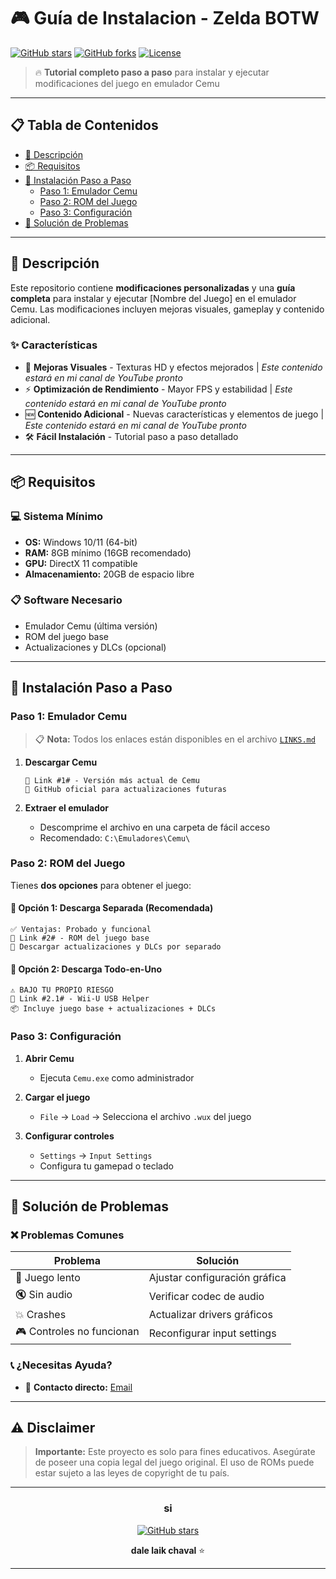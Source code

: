 # 🎮 Guía de Instalacion - Zelda BOTW

[![GitHub stars](https://img.shields.io/github/stars/usuario/repositorio.svg?style=social&label=Star)](https://github.com/usuario/repositorio)
[![GitHub forks](https://img.shields.io/github/forks/usuario/repositorio.svg?style=social&label=Fork)](https://github.com/usuario/repositorio/fork)
[![License](https://img.shields.io/badge/license-MIT-blue.svg)](LICENSE)

> 🔥 **Tutorial completo paso a paso** para instalar y ejecutar modificaciones del juego en emulador Cemu

---

## 📋 Tabla de Contenidos

- [🎯 Descripción](#-descripción)
- [📦 Requisitos](#-requisitos)
- [🚀 Instalación Paso a Paso](#-instalación-paso-a-paso)
  - [Paso 1: Emulador Cemu](#paso-1-emulador-cemu)
  - [Paso 2: ROM del Juego](#paso-2-rom-del-juego)
  - [Paso 3: Configuración](#paso-3-configuración)
- [🔧 Solución de Problemas](#-solución-de-problemas)

---

## 🎯 Descripción

Este repositorio contiene **modificaciones personalizadas** y una **guía completa** para instalar y ejecutar [Nombre del Juego] en el emulador Cemu. Las modificaciones incluyen mejoras visuales, gameplay y contenido adicional.

### ✨ Características

- 🎨 **Mejoras Visuales** - Texturas HD y efectos mejorados | *Este contenido estará en mi canal de YouTube pronto*
- ⚡ **Optimización de Rendimiento** - Mayor FPS y estabilidad | *Este contenido estará en mi canal de YouTube pronto*
- 🆕 **Contenido Adicional** - Nuevas características y elementos de juego | *Este contenido estará en mi canal de YouTube pronto*
- 🛠️ **Fácil Instalación** - Tutorial paso a paso detallado

---

## 📦 Requisitos

### 💻 Sistema Mínimo
- **OS:** Windows 10/11 (64-bit)
- **RAM:** 8GB mínimo (16GB recomendado)
- **GPU:** DirectX 11 compatible
- **Almacenamiento:** 20GB de espacio libre

### 📋 Software Necesario
- Emulador Cemu (última versión)
- ROM del juego base
- Actualizaciones y DLCs (opcional)

---

## 🚀 Instalación Paso a Paso

### Paso 1: Emulador Cemu

> 📋 **Nota:** Todos los enlaces están disponibles en el archivo [`LINKS.md`](LINKS.md)

1. **Descargar Cemu** 
   ```
   📎 Link #1# - Versión más actual de Cemu
   🔗 GitHub oficial para actualizaciones futuras
   ```

2. **Extraer el emulador**
   - Descomprime el archivo en una carpeta de fácil acceso
   - Recomendado: `C:\Emuladores\Cemu\`

### Paso 2: ROM del Juego

Tienes **dos opciones** para obtener el juego:

#### 🎯 Opción 1: Descarga Separada (Recomendada)
```
✅ Ventajas: Probado y funcional
📎 Link #2# - ROM del juego base
🔄 Descargar actualizaciones y DLCs por separado
```

#### 🎯 Opción 2: Descarga Todo-en-Uno
```
⚠️ BAJO TU PROPIO RIESGO
📎 Link #2.1# - Wii-U USB Helper
📦 Incluye juego base + actualizaciones + DLCs
```

### Paso 3: Configuración

1. **Abrir Cemu**
   - Ejecuta `Cemu.exe` como administrador

2. **Cargar el juego**
   - `File` → `Load` → Selecciona el archivo `.wux` del juego

3. **Configurar controles**
   - `Settings` → `Input Settings`
   - Configura tu gamepad o teclado

---

## 🔧 Solución de Problemas

### ❌ Problemas Comunes

| Problema | Solución |
|----------|----------|
| 🐌 Juego lento | Ajustar configuración gráfica |
| 🔇 Sin audio | Verificar codec de audio |
| 💥 Crashes | Actualizar drivers gráficos |
| 🎮 Controles no funcionan | Reconfigurar input settings |

### 📞 ¿Necesitas Ayuda?

- 📧 **Contacto directo:** [Email](mailto:kripii.jpg@gmail.com)

---

## ⚠️ Disclaimer

> **Importante:** Este proyecto es solo para fines educativos. Asegúrate de poseer una copia legal del juego original. El uso de ROMs puede estar sujeto a las leyes de copyright de tu país.

---

<div align="center">

### si

[![GitHub stars](https://img.shields.io/github/stars/usuario/repositorio.svg?style=social&label=Star)](https://github.com/usuario/repositorio)

**dale laik chaval** ⭐

</div>

---

<div align="center">

</div>
